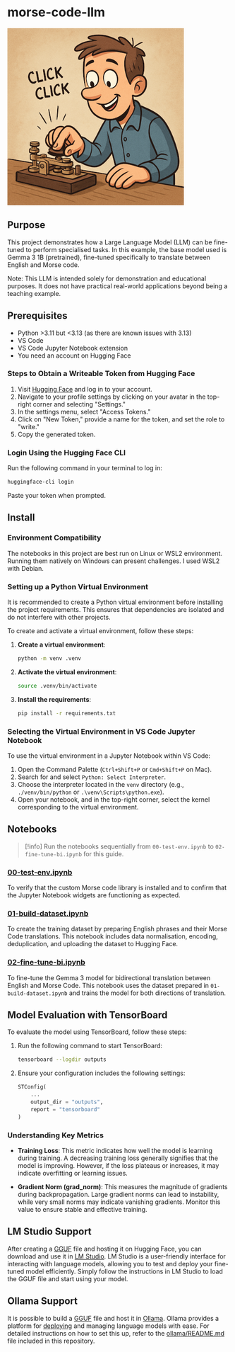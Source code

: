 # morse-code-llm

![Person clicking](docs/clicking.png)

## Purpose

This project demonstrates how a Large Language Model (LLM) can be fine-tuned to perform specialised tasks. In this example, the base model used is Gemma 3 1B (pretrained), fine-tuned specifically to translate between English and Morse code.

Note: This LLM is intended solely for demonstration and educational purposes. It does not have practical real-world applications beyond being a teaching example.


## Prerequisites

- Python >3.11 but <3.13 (as there are known issues with 3.13)
- VS Code
- VS Code Jupyter Notebook extension
- You need an account on Hugging Face

### Steps to Obtain a Writeable Token from Hugging Face

1. Visit [Hugging Face](https://huggingface.co) and log in to your account.
2. Navigate to your profile settings by clicking on your avatar in the top-right corner and selecting "Settings."
3. In the settings menu, select "Access Tokens."
4. Click on "New Token," provide a name for the token, and set the role to "write."
5. Copy the generated token.

### Login Using the Hugging Face CLI

Run the following command in your terminal to log in:

```bash
huggingface-cli login
```

Paste your token when prompted. 


## Install

### Environment Compatibility

The notebooks in this project are best run on Linux or WSL2 environment. Running them natively on Windows can present challenges. I used WSL2 with Debian.


### Setting up a Python Virtual Environment

It is recommended to create a Python virtual environment before installing the project requirements. This ensures that dependencies are isolated and do not interfere with other projects.

To create and activate a virtual environment, follow these steps:

1. **Create a virtual environment**:
   ```bash
   python -m venv .venv
   ```

2. **Activate the virtual environment**:
   
     ```bash
     source .venv/bin/activate
     ```

3. **Install the requirements**:
   ```bash
   pip install -r requirements.txt
   ```

### Selecting the Virtual Environment in VS Code Jupyter Notebook

To use the virtual environment in a Jupyter Notebook within VS Code:

1. Open the Command Palette (`Ctrl+Shift+P` or `Cmd+Shift+P` on Mac).
2. Search for and select `Python: Select Interpreter`.
3. Choose the interpreter located in the `venv` directory (e.g., `./venv/bin/python` or `.\venv\Scripts\python.exe`).
4. Open your notebook, and in the top-right corner, select the kernel corresponding to the virtual environment.


## Notebooks

> [!info]
> Run the notebooks sequentially from `00-test-env.ipynb` to `02-fine-tune-bi.ipynb` for this guide.

### [00-test-env.ipynb](00-test-env.ipynb)
To verify that the custom Morse code library is installed and to confirm that the Jupyter Notebook widgets are functioning as expected.

### [01-build-dataset.ipynb](01-build-dataset.ipynb)
To create the training dataset by preparing English phrases and their Morse Code translations. This notebook includes data normalisation, encoding, deduplication, and uploading the dataset to Hugging Face.

### [02-fine-tune-bi.ipynb](02-fine-tune-bi.ipynb)
To fine-tune the Gemma 3 model for bidirectional translation between English and Morse Code. This notebook uses the dataset prepared in `01-build-dataset.ipynb` and trains the model for both directions of translation.


## Model Evaluation with TensorBoard

To evaluate the model using TensorBoard, follow these steps:

1. Run the following command to start TensorBoard:
   ```bash
   tensorboard --logdir outputs
   ```

2. Ensure your configuration includes the following settings:
   ```python
   STConfig(
       ...
       output_dir = "outputs",
       report = "tensorboard"
   )
   ```

### Understanding Key Metrics

- **Training Loss**: This metric indicates how well the model is learning during training. A decreasing training loss generally signifies that the model is improving. However, if the loss plateaus or increases, it may indicate overfitting or learning issues.

- **Gradient Norm (grad_norm)**: This measures the magnitude of gradients during backpropagation. Large gradient norms can lead to instability, while very small norms may indicate vanishing gradients. Monitor this value to ensure stable and effective training.


## LM Studio Support

After creating a [GGUF](https://huggingface.co/philipfourie/bi-morse-code-Q8_0-GGUF) file and hosting it on Hugging Face, you can download and use it in [LM Studio](https://lmstudio.ai/). LM Studio is a user-friendly interface for interacting with language models, allowing you to test and deploy your fine-tuned model efficiently. Simply follow the instructions in LM Studio to load the GGUF file and start using your model.

## Ollama Support

It is possible to build a [GGUF](https://huggingface.co/philipfourie/bi-morse-code-Q8_0-GGUF) file and host it in [Ollama](https://ollama.com/). Ollama provides a platform for [deploying](https://ollama.com/philipfourie/bi-morse-code) and managing language models with ease. For detailed instructions on how to set this up, refer to the [ollama/README.md](ollama/README.md) file included in this repository.